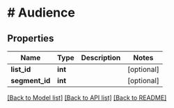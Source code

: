 # # Audience

## Properties

Name | Type | Description | Notes
------------ | ------------- | ------------- | -------------
**list_id** | **int** |  | [optional] 
**segment_id** | **int** |  | [optional] 

[[Back to Model list]](../../README.md#documentation-for-models) [[Back to API list]](../../README.md#documentation-for-api-endpoints) [[Back to README]](../../README.md)



